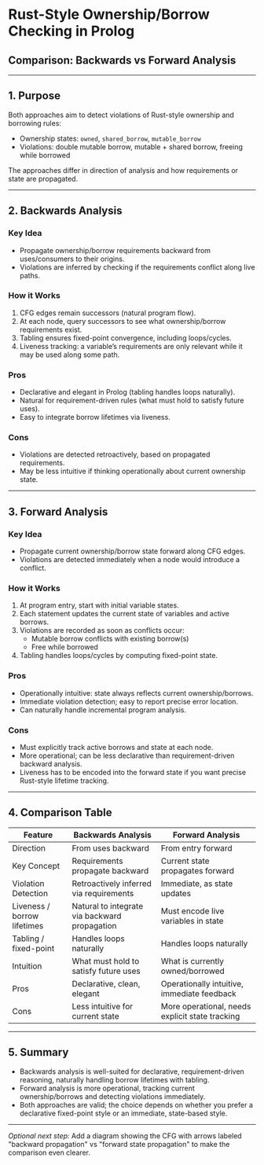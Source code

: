 # Rust-Style Ownership/Borrow Checking in Prolog
## Comparison: Backwards vs Forward Analysis

---

## 1. Purpose

Both approaches aim to detect violations of Rust-style ownership and borrowing rules:

- Ownership states: `owned`, `shared_borrow`, `mutable_borrow`
- Violations: double mutable borrow, mutable + shared borrow, freeing while borrowed

The approaches differ in direction of analysis and how requirements or state are propagated.

---

## 2. Backwards Analysis

### Key Idea

- Propagate ownership/borrow requirements backward from uses/consumers to their origins.
- Violations are inferred by checking if the requirements conflict along live paths.

### How it Works

1. CFG edges remain successors (natural program flow).
2. At each node, query successors to see what ownership/borrow requirements exist.
3. Tabling ensures fixed-point convergence, including loops/cycles.
4. Liveness tracking: a variable’s requirements are only relevant while it may be used along some path.

### Pros

- Declarative and elegant in Prolog (tabling handles loops naturally).
- Natural for requirement-driven rules (what must hold to satisfy future uses).
- Easy to integrate borrow lifetimes via liveness.

### Cons

- Violations are detected retroactively, based on propagated requirements.
- May be less intuitive if thinking operationally about current ownership state.

---

## 3. Forward Analysis

### Key Idea

- Propagate current ownership/borrow state forward along CFG edges.
- Violations are detected immediately when a node would introduce a conflict.

### How it Works

1. At program entry, start with initial variable states.
2. Each statement updates the current state of variables and active borrows.
3. Violations are recorded as soon as conflicts occur:
   - Mutable borrow conflicts with existing borrow(s)
   - Free while borrowed
4. Tabling handles loops/cycles by computing fixed-point state.

### Pros

- Operationally intuitive: state always reflects current ownership/borrows.
- Immediate violation detection; easy to report precise error location.
- Can naturally handle incremental program analysis.

### Cons

- Must explicitly track active borrows and state at each node.
- More operational; can be less declarative than requirement-driven backward analysis.
- Liveness has to be encoded into the forward state if you want precise Rust-style lifetime tracking.

---

## 4. Comparison Table

| Feature                     | Backwards Analysis                           | Forward Analysis                               |
|-------------------------------|--------------------------------------------|-----------------------------------------------|
| Direction                    | From uses backward                          | From entry forward                             |
| Key Concept                  | Requirements propagate backward             | Current state propagates forward               |
| Violation Detection          | Retroactively inferred via requirements     | Immediate, as state updates                     |
| Liveness / borrow lifetimes  | Natural to integrate via backward propagation | Must encode live variables in state           |
| Tabling / fixed-point        | Handles loops naturally                     | Handles loops naturally                         |
| Intuition                    | What must hold to satisfy future uses      | What is currently owned/borrowed               |
| Pros                         | Declarative, clean, elegant                 | Operationally intuitive, immediate feedback    |
| Cons                         | Less intuitive for current state            | More operational, needs explicit state tracking|

---

## 5. Summary

- Backwards analysis is well-suited for declarative, requirement-driven reasoning, naturally handling borrow lifetimes with tabling.
- Forward analysis is more operational, tracking current ownership/borrows and detecting violations immediately.
- Both approaches are valid; the choice depends on whether you prefer a declarative fixed-point style or an immediate, state-based style.

---

*Optional next step:* Add a diagram showing the CFG with arrows labeled "backward propagation" vs "forward state propagation" to make the comparison even clearer.

